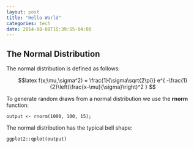 ```yaml
---
layout: post
title: "Hello World"
categories: tech
date: 2014-08-08T15:39:55-04:00
---
```



## The Normal Distribution

The normal distribution is defined as follows:

$$latex
f(x;\mu,\sigma^2) = \frac{1}{\sigma\sqrt{2\pi}} e^{ -\frac{1}{2}\left(\frac{x-\mu}{\sigma}\right)^2 }
$$

To generate random draws from a normal distribution we use the **rnorm** function:

```{r block1}
output <- rnorm(1000, 100, 15);
```

The normal distribution has the typical bell shape:

```{r block2, fig.width=8, fig.height=5}
ggplot2::qplot(output)
```